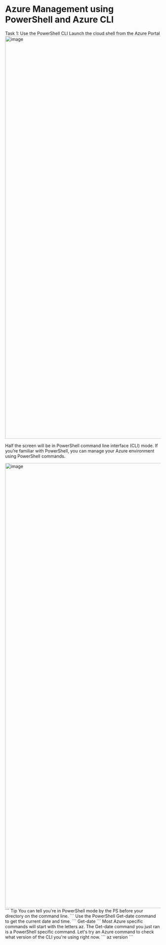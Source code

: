 <h1> Azure Management using PowerShell and Azure CLI</h1>
 
Task 1: Use the PowerShell CLI
Launch the cloud shell from the Azure Portal
<img width="1303" alt="image" src="https://user-images.githubusercontent.com/11691661/179504416-f2175247-d747-491c-88e2-2723ede65d35.png">

Half the screen will be in PowerShell command line interface (CLI) mode. If you’re familiar with PowerShell, you can manage your Azure environment using PowerShell commands.

<img width="1440" alt="image" src="https://user-images.githubusercontent.com/11691661/179504508-50d24e73-d824-48d6-957d-e740dfce3eb5.png">
```
Tip
You can tell you're in PowerShell mode by the PS before your directory on the command line.
```
Use the PowerShell Get-date command to get the current date and time.
```
Get-date
```
Most Azure specific commands will start with the letters az. The Get-date command you just ran is a PowerShell specific command. Let's try an Azure command to check what version of the CLI you're using right now.
```
az version
```


